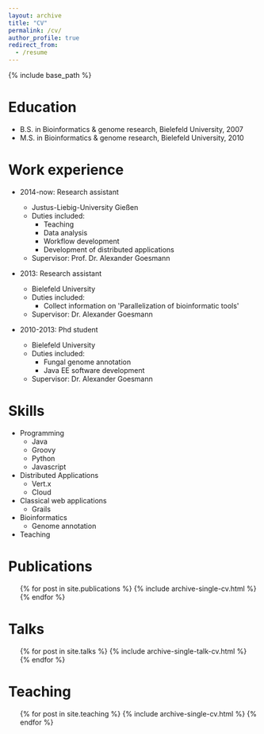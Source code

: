 ```yaml
---
layout: archive
title: "CV"
permalink: /cv/
author_profile: true
redirect_from:
  - /resume
---
```


{% include base_path %}

Education
======
* B.S. in Bioinformatics & genome research, Bielefeld University, 2007
* M.S. in Bioinformatics & genome research, Bielefeld University, 2010

Work experience
======
* 2014-now: Research assistant
  * Justus-Liebig-University Gießen
  * Duties included: 
    * Teaching 
    * Data analysis
    * Workflow development
    * Development of distributed applications
  * Supervisor: Prof. Dr. Alexander Goesmann

* 2013: Research assistant
  * Bielefeld University
  * Duties included: 
      * Collect information on 'Parallelization of bioinformatic tools'
  * Supervisor: Dr. Alexander Goesmann

* 2010-2013: Phd student
  * Bielefeld University
  * Duties included: 
      * Fungal genome annotation
      * Java EE software development
  * Supervisor: Dr. Alexander Goesmann

Skills
======
* Programming
  * Java
  * Groovy
  * Python
  * Javascript
* Distributed Applications
  * Vert.x
  * Cloud
* Classical web applications
  * Grails
* Bioinformatics
  * Genome annotation
* Teaching

Publications
======
  <ul>{% for post in site.publications %}
    {% include archive-single-cv.html %}
  {% endfor %}</ul>
  
Talks
======
  <ul>{% for post in site.talks %}
    {% include archive-single-talk-cv.html %}
  {% endfor %}</ul>
  
Teaching
======
  <ul>{% for post in site.teaching %}
    {% include archive-single-cv.html %}
  {% endfor %}</ul>
